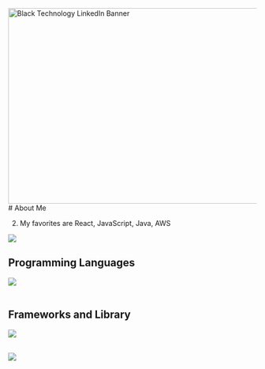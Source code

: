 <img width="1584" height="396" alt="Black Technology LinkedIn Banner" src="https://github.com/user-attachments/assets/620d9736-06b6-44c5-9320-9ebeda451d9c" />
# About Me

2. My favorites are React, JavaScript, Java, AWS

![](https://github-readme-stats.vercel.app/api/top-langs?username=J-saka0812&show_icons=true&locale=en&layout=compact)

## Programming Languages

<img src="https://skillicons.dev/icons?i=html,css,js,java" /> <br /><br />

## Frameworks and Library

<img src="https://skillicons.dev/icons?i=react,nodejs" /> <br /><br />


![](http://github-profile-summary-cards.vercel.app/api/cards/profile-details?username=J-saka0812&theme=blueberry)
